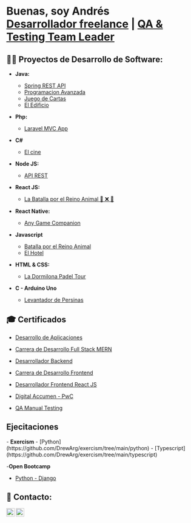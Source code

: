 <h1>Buenas, soy Andrés <br/><a href="https://github.com/DrewArg">Desarrollador freelance</a> | <a href="https://www.linkedin.com/in/andr%C3%A9s-ezequiel-fabbiano-69186b93/">QA & Testing Team Leader</a>

<!--<h2>👨‍💻 Software Development Projects:</h2>-->
<h2>👨‍💻 Proyectos de Desarrollo de Software:</h2>

- <b>Java:</b>
  - [Spring REST API](https://github.com/DrewArg/dv-ds-20231c-g4)
  - [Programacion Avanzada](https://github.com/DrewArg/FinalProgramacionAvanzada)
  - [Juego de Cartas](https://github.com/DrewArg/JuegoCartas)
  - [El Edificio](https://github.com/DrewArg/ElEdificioFinal)
    
- <b>Php:</b>
  - [Laravel MVC App](https://github.com/DrewArg/ProduccionWeb)
 <!-- - [Final Produccion Web 2](https://github.com/DrewArg/Recuperatorio-Desarrollo-Web-2/tree/main)-->
- <b>C#</b>
  - [El cine](https://github.com/GastonMastrogiacomo/TP1---GRUPO-C)
    
- <b>Node JS:</b>
  - [API REST](https://github.com/DrewArg/ProgramacionBackend/tree/main)
    
- <b>React JS:</b>
  - [La Batalla por el Reino Animal 🐙 ❌ 🐺](https://github.com/DrewArg/ProyectoFinalReactJs)
    
- <b>React Native:</b>
  - [Any Game Companion](https://github.com/DrewArg/ReactNative)
    
- <b>Javascript</b>
  - [Batalla por el Reino Animal](https://github.com/DrewArg/ProyectoFinalJavaScript)
  - [El Hotel](https://github.com/DrewArg/ProduccionWeb1)
    
- <b> HTML & CSS:</b>
  - [La Dormilona Padel Tour](https://github.com/DrewArg/La_Dormilona_Padel_Tour-AndresFabbiano)
    
- <b>C - Arduino Uno</b>
  - [Levantador de Persinas](https://github.com/DrewArg/LevantadorDePersianas)

<h2>🎓 Certificados</h2>

- [Desarrollo de Aplicaciones](https://www.coderhouse.com/certificados/6421e3f1fb83e60002f252ec)

- [Carrera de Desarrollo Full Stack MERN](https://www.coderhouse.com/certificados/6351d7cf3a47d9000ebc15f5)

- [Desarrollador Backend](https://www.coderhouse.com/certificados/6351d7cf3a47d9000ebc15f2)
  
- [Carrera de Desarrollo Frontend](https://www.coderhouse.com/certificados/626d65fd01436900249b91af)

- [Desarrollador Frontend React JS](https://www.coderhouse.com/certificados/626c146a30f7620024b33402)
  
- [Digital Accumen - PwC](https://www.credly.com/badges/ae0e5ed8-bb35-47e9-884a-16899d6ffc27)
  
- [QA Manual Testing](https://www.coderhouse.com/certificados/63c5863a1d35cc000e93f375)

<h2> Ejecitaciones</h2>
- <b>Exercism</b>
  - [Python](https://github.com/DrewArg/exercism/tree/main/python)
  - [Typescript](https://github.com/DrewArg/exercism/tree/main/typescript)

-<b>Open Bootcamp</b>
  - [Python - Django](https://github.com/DrewArg/open-bootcamp)


<h2> 🤳 Contacto:</h2>

[<img align="left" alt="Andres Fabbiano | Linkedin" width="22px" src="https://cdn.jsdelivr.net/npm/simple-icons@v3/icons/linkedin.svg" />][linkedin]
[<img align="left" alt="Andres Fabbiano | Linkedin" width="22px" src="https://cdn.jsdelivr.net/npm/simple-icons@v3/icons/gmail.svg" />][gmail]

[linkedin]:https://www.linkedin.com/in/andr%C3%A9s-ezequiel-fabbiano-69186b93/
[gmail]:mailto:andresfabbiano@gmail.com
